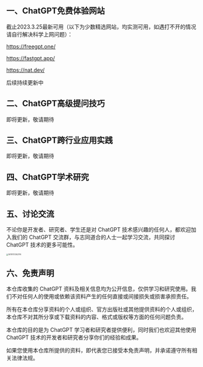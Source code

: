 ## 一、ChatGPT免费体验网站

截止2023.3.25最新可用（以下为少数精选网站，均实测可用，如遇打不开的情况请自行解决科学上网问题）：

https://freegpt.one/

https://fastgpt.app/

https://nat.dev/

后续持续更新中

## 二、ChatGPT高级提问技巧

即将更新，敬请期待

## 三、ChatGPT跨行业应用实践

即将更新，敬请期待

## 四、ChatGPT学术研究

即将更新，敬请期待

## 五、讨论交流

不论你是开发者、研究者、学生还是对 ChatGPT 技术感兴趣的任何人，都欢迎加入我们的 ChatGPT 交流群，与志同道合的人士一起学习交流，共同探讨 ChatGPT 技术的更多可能性。

<img src="C:\Users\jiang\AppData\Roaming\Typora\typora-user-images\1679757262176.png" alt="1679757262176" style="zoom: 33%;" />

## 六、免责声明

本仓库收集的 ChatGPT 资料及相关信息均为公开信息，仅供学习和研究使用。我们不对任何人的使用或依赖该资料产生的任何直接或间接损失或损害承担责任。

所有在本仓库分享资料的个人或组织、官方出版社或其他提供资料的个人或组织，本仓库不对其所分享或下载资料的内容、格式或版权等方面的任何问题负责。

本仓库的目的是为 ChatGPT 学习者和研究者提供便利，同时我们也欢迎其他使用 ChatGPT 技术的开发者和研究者分享你们的经验和成果。

如果您使用本仓库所提供的资料，即代表您已接受本免责声明，并承诺遵守所有相关法律法规。
